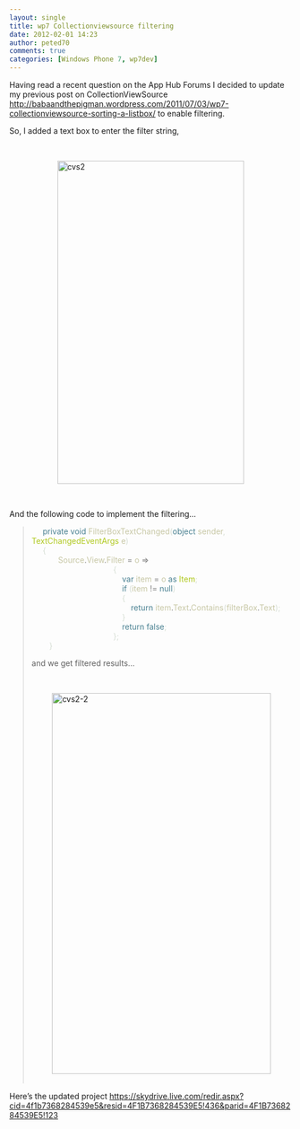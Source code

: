 ```yaml
---
layout: single
title: wp7 Collectionviewsource filtering
date: 2012-02-01 14:23
author: peted70
comments: true
categories: [Windows Phone 7, wp7dev]
---
```

<p>Having read a recent question on the App Hub Forums I decided to update my previous post on CollectionViewSource <a title="http://babaandthepigman.wordpress.com/2011/07/03/wp7-collectionviewsource-sorting-a-listbox/" href="http://babaandthepigman.wordpress.com/2011/07/03/wp7-collectionviewsource-sorting-a-listbox/">http://babaandthepigman.wordpress.com/2011/07/03/wp7-collectionviewsource-sorting-a-listbox/</a> to enable filtering.</p>  <p>So, I added a text box to enter the filter string,</p>  <p>&#160;</p>  <p><a href="http://peted.azurewebsites.net/wp-content/uploads/2012/02/cvs2.png"><img style="background-image:none;padding-left:0;padding-right:0;display:block;float:none;margin-left:auto;margin-right:auto;padding-top:0;border-width:0;" title="cvs2" border="0" alt="cvs2" src="http://peted.azurewebsites.net/wp-content/uploads/2012/02/cvs2_thumb.png" width="333" height="576" /></a></p>  <p>&#160;</p>  <p>And the following code to implement the filtering…</p>  <blockquote>   <p>&#160;&#160;&#160;&#160; <span style="color:#498091;">private void </span><span style="color:#c7c7a5;">FilterBoxTextChanged</span><span style="color:#d6ded4;">(</span><span style="color:#498091;">object </span><span style="color:#c7c7a5;">sender</span><span style="color:#d6ded4;">, </span><span style="color:#afc81c;">TextChangedEventArgs </span><span style="color:#c7c7a5;">e</span><span style="color:#d6ded4;">)       <br />&#160;&#160;&#160;&#160; {        <br />&#160;&#160;&#160;&#160;&#160;&#160;&#160;&#160;&#160;&#160;&#160; </span><span style="color:#c7c7a5;">Source</span><span style="color:gray;">.</span><span style="color:#c7c7a5;">View</span><span style="color:gray;">.</span><span style="color:#c7c7a5;">Filter </span><span style="color:gray;">= </span><span style="color:#c7c7a5;">o </span><span style="color:gray;">=&gt;       <br />&#160;&#160;&#160;&#160;&#160;&#160;&#160;&#160;&#160;&#160;&#160;&#160;&#160;&#160;&#160;&#160;&#160;&#160;&#160;&#160;&#160;&#160;&#160;&#160;&#160;&#160;&#160;&#160;&#160;&#160;&#160;&#160;&#160;&#160;&#160;&#160; </span><span style="color:#d6ded4;">{       <br />&#160;&#160;&#160;&#160;&#160;&#160;&#160;&#160;&#160;&#160;&#160;&#160;&#160;&#160;&#160;&#160;&#160;&#160;&#160;&#160;&#160;&#160;&#160;&#160;&#160;&#160;&#160;&#160;&#160;&#160;&#160;&#160;&#160;&#160;&#160;&#160;&#160;&#160;&#160;&#160; </span><span style="color:#498091;">var </span><span style="color:#c7c7a5;">item </span><span style="color:gray;">= </span><span style="color:#c7c7a5;">o </span><span style="color:#498091;">as </span><span style="color:#afc81c;">Item</span><span style="color:#d6ded4;">;       <br />&#160;&#160;&#160;&#160;&#160;&#160;&#160;&#160;&#160;&#160;&#160;&#160;&#160;&#160;&#160;&#160;&#160;&#160;&#160;&#160;&#160;&#160;&#160;&#160;&#160;&#160;&#160;&#160;&#160;&#160;&#160;&#160;&#160;&#160;&#160;&#160;&#160;&#160;&#160;&#160; </span><span style="color:#498091;">if </span><span style="color:#d6ded4;">(</span><span style="color:#c7c7a5;">item </span><span style="color:gray;">!= </span><span style="color:#498091;">null</span><span style="color:#d6ded4;">)       <br />&#160;&#160;&#160;&#160;&#160;&#160;&#160;&#160;&#160;&#160;&#160;&#160;&#160;&#160;&#160;&#160;&#160;&#160;&#160;&#160;&#160;&#160;&#160;&#160;&#160;&#160;&#160;&#160;&#160;&#160;&#160;&#160;&#160;&#160;&#160;&#160;&#160;&#160;&#160;&#160; {        <br />&#160;&#160;&#160;&#160;&#160;&#160;&#160;&#160;&#160;&#160;&#160;&#160;&#160;&#160;&#160;&#160;&#160;&#160;&#160;&#160;&#160;&#160;&#160;&#160;&#160;&#160;&#160;&#160;&#160;&#160;&#160;&#160;&#160;&#160;&#160;&#160;&#160;&#160;&#160;&#160;&#160;&#160;&#160;&#160; </span><span style="color:#498091;">return </span><span style="color:#c7c7a5;">item</span><span style="color:gray;">.</span><span style="color:#c7c7a5;">Text</span><span style="color:gray;">.</span><span style="color:#c7c7a5;">Contains</span><span style="color:#d6ded4;">(</span><span style="color:#c7c7a5;">filterBox</span><span style="color:gray;">.</span><span style="color:#c7c7a5;">Text</span><span style="color:#d6ded4;">);       <br />&#160;&#160;&#160;&#160;&#160;&#160;&#160;&#160;&#160;&#160;&#160;&#160;&#160;&#160;&#160;&#160;&#160;&#160;&#160;&#160;&#160;&#160;&#160;&#160;&#160;&#160;&#160;&#160;&#160;&#160;&#160;&#160;&#160;&#160;&#160;&#160;&#160;&#160;&#160;&#160; }        <br />&#160;&#160;&#160;&#160;&#160;&#160;&#160;&#160;&#160;&#160;&#160;&#160;&#160;&#160;&#160;&#160;&#160;&#160;&#160;&#160;&#160;&#160;&#160;&#160;&#160;&#160;&#160;&#160;&#160;&#160;&#160;&#160;&#160;&#160;&#160;&#160;&#160;&#160;&#160;&#160; </span><span style="color:#498091;">return false</span><span style="color:#d6ded4;">;       <br />&#160;&#160;&#160;&#160;&#160;&#160;&#160;&#160;&#160;&#160;&#160;&#160;&#160;&#160;&#160;&#160;&#160;&#160;&#160;&#160;&#160;&#160;&#160;&#160;&#160;&#160;&#160;&#160;&#160;&#160;&#160;&#160;&#160;&#160;&#160;&#160; };        <br />&#160;&#160;&#160;&#160;&#160;&#160;&#160; }</span><span style="color:#d6ded4;"></span></p>    <p>and we get filtered results…</p>    <p>&#160;</p>    <p><a href="http://peted.azurewebsites.net/wp-content/uploads/2012/02/cvs2-2.png"><img style="background-image:none;border-bottom:0;border-left:0;padding-left:0;padding-right:0;display:block;float:none;margin-left:auto;border-top:0;margin-right:auto;border-right:0;padding-top:0;" title="cvs2-2" border="0" alt="cvs2-2" src="http://peted.azurewebsites.net/wp-content/uploads/2012/02/cvs2-2_thumb.png" width="391" height="679" /></a>      <br /></p> </blockquote>  <p>Here’s the updated project <a title="https://skydrive.live.com/redir.aspx?cid=4f1b7368284539e5&amp;resid=4F1B7368284539E5!436&amp;parid=4F1B7368284539E5!123" href="https://skydrive.live.com/redir.aspx?cid=4f1b7368284539e5&amp;resid=4F1B7368284539E5!436&amp;parid=4F1B7368284539E5!123">https://skydrive.live.com/redir.aspx?cid=4f1b7368284539e5&amp;resid=4F1B7368284539E5!436&amp;parid=4F1B7368284539E5!123</a></p>
